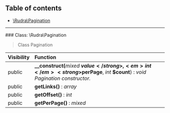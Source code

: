 ## Table of contents

- [\Rudra\Pagination](#class-rudrapagination)

<hr /><a id="class-rudrapagination"></a>
### Class: \Rudra\Pagination

> Class Pagination

| Visibility | Function |
|:-----------|:---------|
| public | <strong>__construct(</strong><em>mixed</em> <strong>$value</strong>, <em>int</em> <strong>$perPage</strong>, <em>int</em> <strong>$count</strong>)</strong> : <em>void</em><br /><em>Pagination constructor.</em> |
| public | <strong>getLinks()</strong> : <em>array</em> |
| public | <strong>getOffset()</strong> : <em>int</em> |
| public | <strong>getPerPage()</strong> : <em>mixed</em> |

